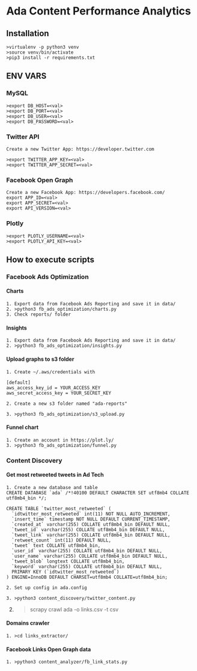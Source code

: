 # Ada Content Performance Analytics

## Installation

```
>virtualenv -p python3 venv
>source venv/bin/activate
>pip3 install -r requirements.txt
```

## ENV VARS

### MySQL
```
>export DB_HOST=<val>
>export DB_PORT=<val>
>export DB_USER=<val>
>export DB_PASSWORD=<val>
```

### Twitter API
```
Create a new Twitter App: https://developer.twitter.com

>export TWITTER_APP_KEY=<val>
>export TWITTER_APP_SECRET=<val>
```

### Facebook Open Graph
```
Create a new Facebook App: https://developers.facebook.com/
export APP_ID=<val>
export APP_SECRET=<val>
export API_VERSION=<val>
```

### Plotly
```
>export PLOTLY_USERNAME=<val>
>export PLOTLY_API_KEY=<val>
```

## How to execute scripts

### Facebook Ads Optimization
#### Charts
```
1. Export data from Facebook Ads Reporting and save it in data/
2. >python3 fb_ads_optimization/charts.py
3. Check reports/ folder
```

#### Insights
```
1. Export data from Facebook Ads Reporting and save it in data/
2. >python3 fb_ads_optimization/insights.py
```

#### Upload graphs to s3 folder
```
1. Create ~/.aws/credentials with

[default]
aws_access_key_id = YOUR_ACCESS_KEY
aws_secret_access_key = YOUR_SECRET_KEY

2. Create a new s3 folder named "ada-reports"

3. >python3 fb_ads_optimization/s3_upload.py

```

#### Funnel chart
```
1. Create an account in https://plot.ly/
3. >python3 fb_ads_optimization/funnel.py
```

### Content Discovery
#### Get most retweeted tweets in Ad Tech
```
1. Create a new database and table
CREATE DATABASE `ada` /*!40100 DEFAULT CHARACTER SET utf8mb4 COLLATE utf8mb4_bin */;

CREATE TABLE `twitter_most_retweeted` (
  `idtwitter_most_retweeted` int(11) NOT NULL AUTO_INCREMENT,
  `insert_time` timestamp NOT NULL DEFAULT CURRENT_TIMESTAMP,
  `created_at` varchar(255) COLLATE utf8mb4_bin DEFAULT NULL,
  `tweet_id` varchar(255) COLLATE utf8mb4_bin DEFAULT NULL,
  `tweet_link` varchar(255) COLLATE utf8mb4_bin DEFAULT NULL,
  `retweet_count` int(11) DEFAULT NULL,
  `tweet` text COLLATE utf8mb4_bin,
  `user_id` varchar(255) COLLATE utf8mb4_bin DEFAULT NULL,
  `user_name` varchar(255) COLLATE utf8mb4_bin DEFAULT NULL,
  `tweet_blob` longtext COLLATE utf8mb4_bin,
  `keyword` varchar(255) COLLATE utf8mb4_bin DEFAULT NULL,
  PRIMARY KEY (`idtwitter_most_retweeted`)
) ENGINE=InnoDB DEFAULT CHARSET=utf8mb4 COLLATE=utf8mb4_bin;

2. Set up config in ada.config 

3. >python3 content_discovery/twitter_content.py
```

2. >scrapy crawl ada -o links.csv -t csv
#### Domains crawler
```
1. >cd links_extractor/
```

#### Facebook Links Open Graph data
```
1. >python3 content_analyzer/fb_link_stats.py
```